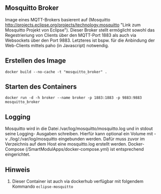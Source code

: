 Mosquitto Broker
---------------------------
Image eines MQTT-Brokers basierent auf (Mosquitto http://projects.eclipse.org/projects/technology.mosquitto "Link zum Mosquitto Projekt von Eclipse"). Dieser Broker stellt ermöglicht sowohl das Regestrieriung von Clients über den MQTT-Port 1883 als auch via Websockets über den Port 9883. Letzteres ist bspw. für die Anbindung der Web-Clients mittels paho (in Javascript) notwendig.

Erstellen des Image
---------------------------
	docker build --no-cache -t "mosquitto_broker" .

Starten des Containers
---------------------------
	docker run -d -h broker --name broker -p 1883:1883 -p 9883:9883 mosquitto_broker

Logging
--------------------------
Mosquitto wird in die Datei /var/log/mosquitto/mosquitto.log und in stdout seine Logging- Ausgaben schreiben.
Hierfür kann optional ein Volume mit -v ./log/:/var/log/mosquitto eingebunden werden. 
Dafür muss zuvor im Verzeichnis auf dem Host eine mosquitto.log erstellt werden.
Docker-Compose (/SmartModulApps/docker-compose.yml) ist entsprechend eingerichtet.

Hinweis
-----------------------------

1. Dieser Container ist auch via dockerhub verfügbar mit folgendem Kommando `eclipse-mosquitto`


